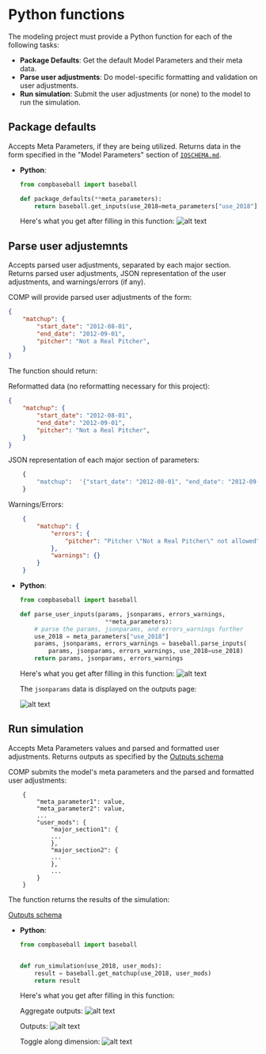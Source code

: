 # Python functions

The modeling project must provide a Python function for each of the following tasks:
- **Package Defaults**: Get the default Model Parameters and their meta data.
- **Parse user adjustments**: Do model-specific formatting and validation on user adjustments.
- **Run simulation**: Submit the user adjustments (or none) to the model to run the simulation.

Package defaults
----------------------

Accepts Meta Parameters, if they are being utilized. Returns data in the form specified in the "Model Parameters" section of [`IOSCHEMA.md`](IOSCHEMA.md).

- **Python**:
    ```python
    from compbaseball import baseball

    def package_defaults(**meta_parameters):
        return baseball.get_inputs(use_2018=meta_parameters["use_2018"])
    ```

    Here's what you get after filling in this function:
    ![alt text](https://user-images.githubusercontent.com/9206065/50243845-480b6a80-039c-11e9-8452-029fefd866b0.png)

Parse user adjustemnts
----------------------
Accepts parsed user adjustments, separated by each major section. Returns parsed user adjustments, JSON representation of the user adjustments, and warnings/errors (if any).

COMP will provide parsed user adjustments of the form:

```json
{
    "matchup": {
        "start_date": "2012-08-01",
        "end_date": "2012-09-01",
        "pitcher": "Not a Real Pitcher",
    }
}
```

The function should return:

Reformatted data (no reformatting necessary for this project):

```json
{
    "matchup": {
        "start_date": "2012-08-01",
        "end_date": "2012-09-01",
        "pitcher": "Not a Real Pitcher",
    }
}
```

JSON representation of each major section of parameters:

```python
    {
        "matchup":  '{"start_date": "2012-08-01", "end_date": "2012-09-01", "pitcher": "Not a Real Pitcher"}'
    }
```

Warnings/Errors:

```json
    {
        "matchup": {
            "errors": {
                "pitcher": "Pitcher \"Not a Real Pitcher\" not allowed"
            },
            "warnings": {}
        }
    }
```

- **Python**:
    ```python
    from compbaseball import baseball

    def parse_user_inputs(params, jsonparams, errors_warnings,
                            **meta_parameters):
        # parse the params, jsonparams, and errors_warnings further
        use_2018 = meta_parameters["use_2018"]
        params, jsonparams, errors_warnings = baseball.parse_inputs(
            params, jsonparams, errors_warnings, use_2018=use_2018)
        return params, jsonparams, errors_warnings
    ```

    Here's what you get after filling in this function:
    ![alt text](https://user-images.githubusercontent.com/9206065/50243758-0a0e4680-039c-11e9-9a98-56e2cbdd2f8f.png)

    The `jsonparams` data is displayed on the outputs page:

    ![alt text](https://user-images.githubusercontent.com/9206065/50363819-60fe5200-053b-11e9-8b5c-e2eafe7f2668.png)

Run simulation
----------------

Accepts Meta Parameters values and parsed and formatted user adjustments. Returns outputs as specified by the [Outputs schema](IOSCHEMA.md)

COMP submits the model's meta parameters and the parsed and formatted user adjustments:
```
    {
        "meta_parameter1": value,
        "meta_parameter2": value,
        ...
        "user_mods": {
            "major_section1": {
            ...
            },
            "major_section2": {
            ...
            },
            ...
        }
    }
```

The function returns the results of the simulation:

[Outputs schema](IOSCHEMA.md)

- **Python**:
    ```python
    from compbaseball import baseball


    def run_simulation(use_2018, user_mods):
        result = baseball.get_matchup(use_2018, user_mods)
        return result
    ```

    Here's what you get after filling in this function:

    Aggregate outputs:
    ![alt text](https://user-images.githubusercontent.com/9206065/50352415-21bc0b00-0513-11e9-9fc2-b84cedb3cafe.png)

    Outputs:
    ![alt text](https://user-images.githubusercontent.com/9206065/50352416-21bc0b00-0513-11e9-8ec8-260a80b6c114.png)

    Toggle along dimension:
    ![alt text](https://user-images.githubusercontent.com/9206065/50352417-21bc0b00-0513-11e9-8e4e-d0bb329e842e.png)